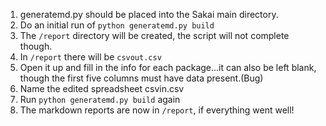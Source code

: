 1. generatemd.py should be placed into the Sakai main directory.
2. Do an initial run of `python generatemd.py build`
3. The `/report` directory will be created, the script will not complete though.
4. In `/report` there will be `csvout.csv`
5. Open it up and fill in the info for each package...it can also be left blank, though the first five columns must have data present.(Bug)
6. Name the edited spreadsheet csvin.csv
7. Run `python generatemd.py build` again
8. The markdown reports are now in `/report`, if everything went well!
